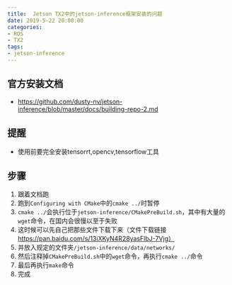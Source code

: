 ```yaml
---
title:  Jetson TX2中的jetson-inference框架安装的问题
date: 2019-5-22 20:00:00
categories:
- ROS
- TX2
tags:
- jetson-inference
---
```


## 官方安装文档 
- https://github.com/dusty-nv/jetson-inference/blob/master/docs/building-repo-2.md


## 提醒
- 使用前要完全安装tensorrt,opencv,tensorflow工具

## 步骤

1. 跟着文档跑
2. 跑到`Configuring with CMake`中的`cmake ../`时暂停
3. `cmake ../`会执行位于`jetson-inference/CMakePreBuild.sh`，其中有大量的`wget`命令，在国内会很慢以至于失败
4. 这时候可以先自己把那些文件下载下来（文件下载链接 https://pan.baidu.com/s/13iXKyN4R28yasFlbJ-7Vjg）
5. 并放入规定的文件夹`/jetson-inference/data/networks/`
6. 然后注释掉`CMakePreBuild.sh`中的`wget`命令，再执行`cmake ../`命令
7. 最后再执行`make`命令
8. 完成
